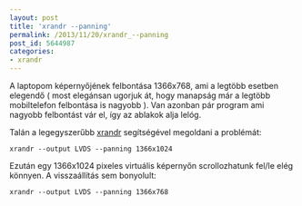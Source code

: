 ```yaml
---
layout: post
title: 'xrandr --panning'
permalink: /2013/11/20/xrandr_--panning
post_id: 5644987
categories: 
- xrandr
---
```


A laptopom képernyőjének felbontása 1366x768, ami a legtöbb esetben elegendő ( most elegánsan ugorjuk át, hogy manapság már a legtöbb mobiltelefon felbontása is nagyobb ). Van azonban pár program ami nagyobb felbontást vár el, így az ablakok alja lelóg.

Talán a legegyszerűbb 
[xrandr](/2013/05/03/xrandr) segítségével megoldani a problémát:

```
xrandr --output LVDS --panning 1366x1024
```

Ezután egy 1366x1024 pixeles virtuális képernyőn scrollozhatunk fel/le elég könnyen. A visszaállítás sem bonyolult:

```
xrandr --output LVDS --panning 1366x768
```